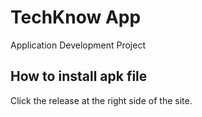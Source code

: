 # TechKnow App

Application Development Project

## How to install apk file

Click the release at the right side of the site.
